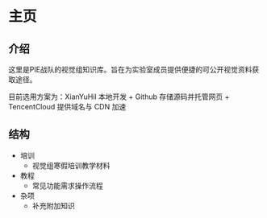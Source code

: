 # 主页

## 介绍

这里是PIE战队的视觉组知识库。旨在为实验室成员提供便捷的可公开视觉资料获取途径。

目前选用方案为：XianYuHil 本地开发 + Github 存储源码并托管网页 + TencentCloud 提供域名与 CDN 加速

## 结构

- 培训
  - 视觉组寒假培训教学材料
- 教程
  - 常见功能需求操作流程
- 杂项
  - 补充附加知识
